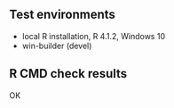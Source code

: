 ## Test environments

* local R installation, R 4.1.2, Windows 10
* win-builder (devel)

## R CMD check results

OK
